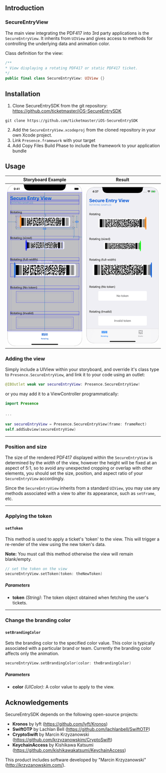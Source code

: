 ## Introduction

### SecureEntryView

The main view integrating the PDF417 into 3rd party applications is the `SecureEntryView`. It inherits from `UIView` and gives access to methods for controlling the underlying data and animation color.

Class definition for the view:

```swift
/**
* View displaying a rotating PDF417 or static PDF417 ticket.
*/
public final class SecureEntryView: UIView {}
```

## Installation

1. Clone SecureEntrySDK from the git repository: https://github.com/ticketmaster/iOS-SecureEntrySDK
```
git clone https://github.com/ticketmaster/iOS-SecureEntrySDK
```

2. Add the `SecureEntryView.xcodeproj` from the cloned repository in your own Xcode project.
3. Link `Presence.framework` with your target
4. Add Copy Files Build Phase to include the framework to your application bundle

## Usage

| Storyboard Example | Result |
|:-------------:|:-----:|
| ![Storyboard](Storyboard.png "Storyboard") | ![Screenshot](Screenshot.png "Screenshot") |

### Adding the view

Simply include a UIView within your storyboard, and override it's class type to `Presence.SecureEntryView`, and link it to your code using an outlet:

```swift
@IBOutlet weak var secureEntryView: Presence.SecureEntryView!
```

or you may add it to a ViewController programmatically:

```swift
import Presence

...

var secureEntryView = Presence.SecureEntryView(frame: frameRect)
self.addSubview(secureEntryView)
```

---

### Position and size

The size of the rendered PDF417 displayed within the `SecureEntryView` is determined by the *width* of the view, however the height will be fixed at an aspect of 5:1, so to avoid any unexpected cropping or overlap with other elements, you should set the size, position, and aspect ratio of your `SecureEntryView` accordingly.

Since the `SecureEntryView` inherits from a standard `UIView`, you may use any methods associated with a view to alter its appearance, such as `setFrame`, etc.

---

### Applying the token

#### `setToken`

This method is used to apply a ticket's 'token' to the view. This will trigger a re-render of the view using the new token's data.

**Note:** You must call this method otherwise the view will remain blank/empty.

```swift
// set the token on the view 
secureEntryView.setToken(token: theNewToken)
```

##### Parameters
- **token** _(String)_: The token object obtained when fetching the user's tickets.

---

### Change the branding color

#### `setBrandingColor`

Sets the branding color to the specified color value. This color is typically associated with a particular brand or team. Currently the branding color affects only the animation.

```swift
secureEntryView.setBrandingColor(color: theBrandingColor)
```

##### Parameters
- **color** _(UIColor)_: A color value to apply to the view.


## Acknowledgements

SecureEntrySDK depends on the following open-source projects:

- **Kronos** by lyft (https://github.com/lyft/Kronos)
- **SwiftOTP** by Lachlan Bell (https://github.com/lachlanbell/SwiftOTP)
- **CryptoSwift** by Marcin Krzyzanowski (https://github.com/krzyzanowskim/CryptoSwift)
- **KeychainAccess** by Kishikawa Katsumi (https://github.com/kishikawakatsumi/KeychainAccess)

This product includes software developed by "Marcin Krzyzanowski" (http://krzyzanowskim.com/).
